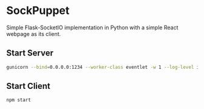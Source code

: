 # SockPuppet

Simple Flask-SocketIO implementation in Python with a simple React webpage as its client.

## Start Server
```sh
gunicorn --bind=0.0.0.0:1234 --worker-class eventlet -w 1 --log-level info app:app
```

## Start Client
```sh
npm start
```